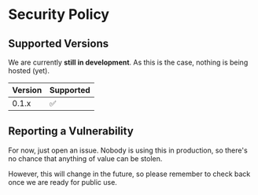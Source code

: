 # Security Policy

## Supported Versions

We are currently **still in development**. As this is the case, nothing is being hosted (yet).

| Version | Supported          |
| ------- | ------------------ |
| 0.1.x   | :white_check_mark: |

## Reporting a Vulnerability

For now, just open an issue. Nobody is using this in production, so there's no chance that anything of value can be stolen.

However, this will change in the future, so please remember to check back once we are ready for public use.

